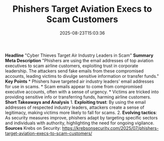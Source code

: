 ﻿---
title: "Phishers Target Aviation Execs to Scam Customers"
date: "2025-08-23T15:03:36"
category: "Markets"
summary: ""
slug: "phishers target aviation execs to scam customers"
source_urls:
  - "https://krebsonsecurity.com/2025/07/phishers-target-aviation-execs-to-scam-customers/"
seo:
  title: "Phishers Target Aviation Execs to Scam Customers | Hash n Hedge"
  description: ""
  keywords: ["news", "markets", "brief"]
---
**Headline** "Cyber Thieves Target Air Industry Leaders in Scam"  **Summary Meta Description** "Phishers are using the email addresses of top aviation executives to scam airline customers, exploiting trust in corporate leadership. The attackers send fake emails from these compromised accounts, leading victims to divulge sensitive information or transfer funds."  **Key Points**  * Phishers have targeted air industry leaders' email addresses for use in scams. * Scam emails appear to come from compromised executive accounts, often with a sense of urgency. * Victims are tricked into providing sensitive info or transferring funds, harming airline customers.  **Short Takeaways and Analysis**  1. **Exploiting trust**: By using the email addresses of respected industry leaders, attackers create a sense of legitimacy, making victims more likely to fall for scams. 2. **Evolving tactics**: As security measures improve, phishers adapt by targeting specific sectors and individuals with authority, highlighting the need for ongoing vigilance.  **Sources** Krebs on Security: https://krebsonsecurity.com/2025/07/phishers-target-aviation-execs-to-scam-customers/ 
